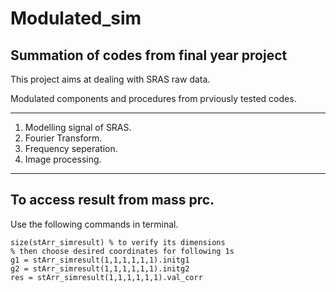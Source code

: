 # Modulated_sim

## Summation of codes from final year project

This project aims at dealing with SRAS raw data.

Modulated components and procedures from prviously tested codes.

---

1. Modelling signal of SRAS.  
2. Fourier Transform.  
3. Frequency seperation.  
4. Image processing.

---

## To access result from mass prc.

Use the following commands in terminal.

```
size(stArr_simresult) % to verify its dimensions
% then choose desired coordinates for following 1s
g1 = stArr_simresult(1,1,1,1,1,1).initg1
g2 = stArr_simresult(1,1,1,1,1,1).initg2
res = stArr_simresult(1,1,1,1,1,1).val_corr
```
